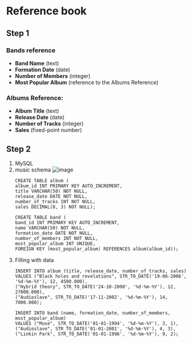 # Reference book

## Step 1

### Bands reference
- **Band Name** (text)
- **Formation Date** (date)
- **Number of Members** (integer)
- **Most Popular Album** (reference to the Albums Reference)

### Albums Reference:

- **Album Title** (text)
- **Release Date** (date)
- **Number of Tracks** (integer)
- **Sales** (fixed-point number)

## Step 2

1. MySQL
2. music schema
    ![image](https://github.com/egerrmann/reference-book/assets/70744445/74c3b16a-6175-460f-aa13-43615c43d45f)
    ```
    CREATE TABLE album (
    album_id INT PRIMARY KEY AUTO_INCREMENT,
    title VARCHAR(50) NOT NULL,
    release_date DATE NOT NULL,
    number_of_tracks INT NOT NULL,
    sales DECIMAL(8, 3) NOT NULL);
    ```
    ```
    CREATE TABLE band (
    band_id INT PRIMARY KEY AUTO_INCREMENT,
    name VARCHAR(50) NOT NULL,
    formation_date DATE NOT NULL,
    number_of_members INT NOT NULL,
    most_popular_album INT UNIQUE,
    FOREIGN KEY (most_popular_album) REFERENCES album(album_id));
    ```
3. Filling with data
    ```
    INSERT INTO album (title, release_date, number_of_tracks, sales)
    VALUES ("Black holes and revelations", STR_TO_DATE('19-06-2006', '%d-%m-%Y'), 12, 4500.000),
    ("Hybrid theory", STR_TO_DATE('24-10-2000', '%d-%m-%Y'), 12, 27000.000),
    ("Audioslave", STR_TO_DATE('17-11-2002', '%d-%m-%Y'), 14, 7000.000);
    ```
    ```
    INSERT INTO band (name, formation_date, number_of_members, most_popular_album)
    VALUES ("Muse", STR_TO_DATE('01-01-1994', '%d-%m-%Y'), 3, 1),
    ("Audioslave", STR_TO_DATE('01-01-2001', '%d-%m-%Y'), 4, 3),
    ("Linkin Park", STR_TO_DATE('01-01-1996', '%d-%m-%Y'), 9, 2);
    ```


